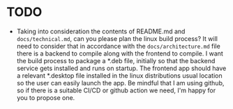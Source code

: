 # TODO

- Taking into consideration the contents of README.md and `docs/technical.md`, can you please plan the linux build process? It will need to consider that in accordance with the `docs/architecture.md` file there is a backend to compile along with the frontend to compile. I want the build process to package a *.deb file, initially so that the backend service gets installed and runs on startup. The frontend app should have a relevant *.desktop file installed in the linux distributions usual location so the user can easily launch the app. Be mindful that I am using github, so if there is a suitable CI/CD or github action we need, I'm happy for you to propose one.
